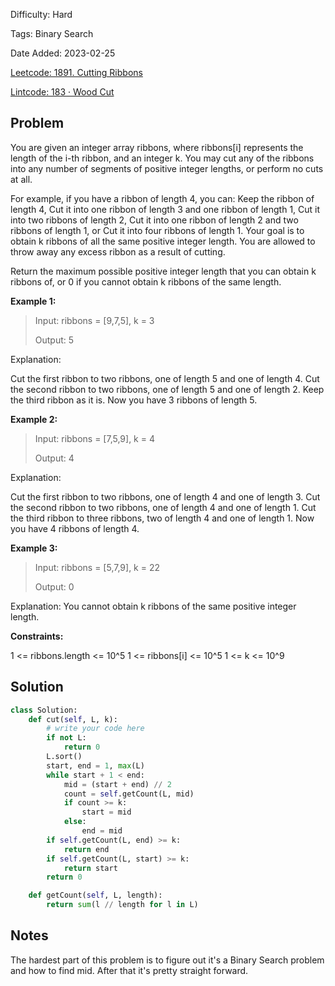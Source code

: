 Difficulty: Hard

Tags: Binary Search

Date Added: 2023-02-25

[Leetcode: 1891. Cutting Ribbons](https://leetcode.com/problems/cutting-ribbons/)

[Lintcode: 183 · Wood Cut](https://www.lintcode.com/problem/183/)

## Problem
You are given an integer array ribbons, where ribbons[i] represents the length of the i-th ribbon, and an integer k. You may cut any of the ribbons into any number of segments of positive integer lengths, or perform no cuts at all.

For example, if you have a ribbon of length 4, you can:
Keep the ribbon of length 4,
Cut it into one ribbon of length 3 and one ribbon of length 1,
Cut it into two ribbons of length 2,
Cut it into one ribbon of length 2 and two ribbons of length 1, or
Cut it into four ribbons of length 1.
Your goal is to obtain k ribbons of all the same positive integer length. You are allowed to throw away any excess ribbon as a result of cutting.

Return the maximum possible positive integer length that you can obtain k ribbons of, or 0 if you cannot obtain k ribbons of the same length.

**Example 1:**
> Input: ribbons = [9,7,5], k = 3
>
> Output: 5

Explanation:

Cut the first ribbon to two ribbons, one of length 5 and one of length 4.
Cut the second ribbon to two ribbons, one of length 5 and one of length 2.
Keep the third ribbon as it is.
Now you have 3 ribbons of length 5.

**Example 2:**

>Input: ribbons = [7,5,9], k = 4
>
>Output: 4

Explanation:

Cut the first ribbon to two ribbons, one of length 4 and one of length 3.
Cut the second ribbon to two ribbons, one of length 4 and one of length 1.
Cut the third ribbon to three ribbons, two of length 4 and one of length 1.
Now you have 4 ribbons of length 4.

**Example 3:**

>Input: ribbons = [5,7,9], k = 22
>
>Output: 0

Explanation: You cannot obtain k ribbons of the same positive integer length.

**Constraints:**

1 <= ribbons.length <= 10^5
1 <= ribbons[i] <= 10^5
1 <= k <= 10^9


## Solution
```python
class Solution:
    def cut(self, L, k):
        # write your code here
        if not L:
            return 0
        L.sort()
        start, end = 1, max(L)
        while start + 1 < end:
            mid = (start + end) // 2
            count = self.getCount(L, mid)
            if count >= k:
                start = mid
            else:
                end = mid
        if self.getCount(L, end) >= k:
            return end
        if self.getCount(L, start) >= k:
            return start
        return 0

    def getCount(self, L, length):
        return sum(l // length for l in L)
```

## Notes
The hardest part of this problem is to figure out it's a Binary Search problem and how to find mid.
After that it's pretty straight forward.

